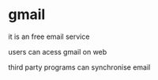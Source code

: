 # gmail
it is an free email service

users can acess gmail on web

third party programs can synchronise email
